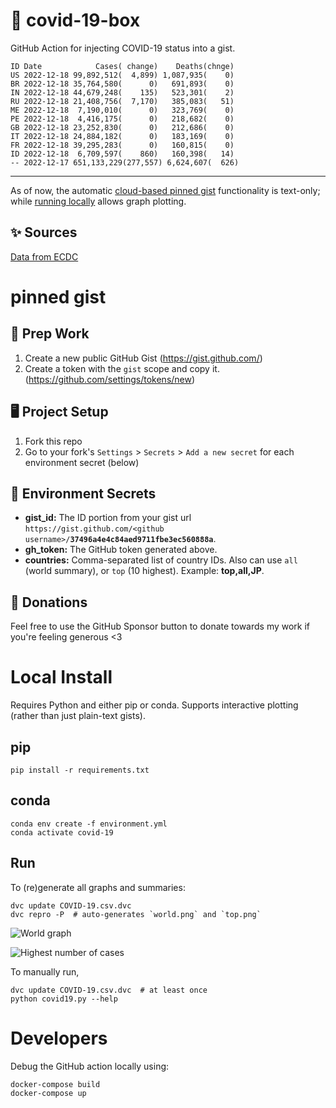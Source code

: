 # 🏥 covid-19-box

GitHub Action for injecting COVID-19 status into a gist.

```
ID Date            Cases( change)    Deaths(chnge)
US 2022-12-18 99,892,512(  4,899) 1,087,935(    0)
BR 2022-12-18 35,764,580(      0)   691,893(    0)
IN 2022-12-18 44,679,248(    135)   523,301(    2)
RU 2022-12-18 21,408,756(  7,170)   385,083(   51)
ME 2022-12-18  7,190,010(      0)   323,769(    0)
PE 2022-12-18  4,416,175(      0)   218,682(    0)
GB 2022-12-18 23,252,830(      0)   212,686(    0)
IT 2022-12-18 24,884,182(      0)   183,169(    0)
FR 2022-12-18 39,295,283(      0)   160,815(    0)
ID 2022-12-18  6,709,597(    860)   160,398(   14)
-- 2022-12-17 651,133,229(277,557) 6,624,607(  626)
```

---

As of now, the automatic [cloud-based pinned gist](#pinned-gist) functionality is text-only;
while [running locally](#local-install) allows graph plotting.

## ✨ Sources

[Data from ECDC](https://www.ecdc.europa.eu/en/publications-data/download-todays-data-geographic-distribution-covid-19-cases-worldwide)

# pinned gist

## 🎒 Prep Work
1. Create a new public GitHub Gist (https://gist.github.com/)
1. Create a token with the `gist` scope and copy it. (https://github.com/settings/tokens/new)

## 🖥 Project Setup
1. Fork this repo
1. Go to your fork's `Settings` > `Secrets` > `Add a new secret` for each environment secret (below)

## 🤫 Environment Secrets
- **gist_id:** The ID portion from your gist url `https://gist.github.com/<github username>/`**`37496a4e4c84aed9711fbe3ec560888a`**.
- **gh_token:** The GitHub token generated above.
- **countries:** Comma-separated list of country IDs. Also can use `all` (world summary), or `top` (10 highest). Example: **top,all,JP**.

## 💸 Donations

Feel free to use the GitHub Sponsor button to donate towards my work if you're feeling generous <3

# Local Install

Requires Python and either pip or conda. Supports interactive plotting (rather than just plain-text gists).

## pip

```
pip install -r requirements.txt
```

## conda

```
conda env create -f environment.yml
conda activate covid-19
```

## Run

To (re)generate all graphs and summaries:

```
dvc update COVID-19.csv.dvc
dvc repro -P  # auto-generates `world.png` and `top.png`
```

![World graph](world.png)

![Highest number of cases](top.png)

To manually run,

```
dvc update COVID-19.csv.dvc  # at least once
python covid19.py --help
```

# Developers

Debug the GitHub action locally using:

```
docker-compose build
docker-compose up
```
